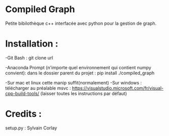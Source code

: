 # Compiled Graph
Petite bibilothèque c++ interfacée avec python pour la gestion de graph.

# Installation :
-Git Bash :
  git clone url

-Anaconda Prompt (n'importe quel environnement qui contient numpy convient):
  dans le dossier parent du projet : pip install ./compiled_graph

-Sur mac et linux cette manip suffit(normalement)
-Sur windows : télécharger au préalable msvc : https://visualstudio.microsoft.com/fr/visual-cpp-build-tools/ (laisser toutes les instructions par défaut)

# Credits :
setup.py : Sylvain Corlay
